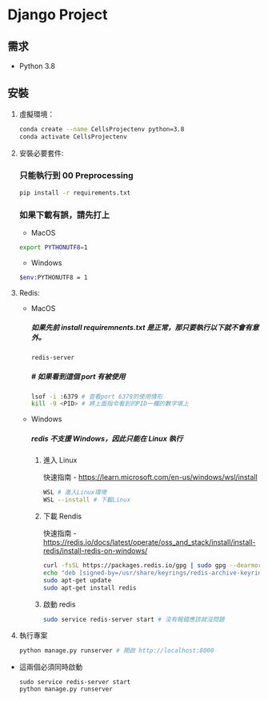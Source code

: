 # Django Project

## 需求

- Python 3.8

## 安裝

1. 虛擬環境：

   ```sh
   conda create --name CellsProjectenv python=3.8
   conda activate CellsProjectenv
   ```

2. 安裝必要套件:

   ### 只能執行到 00 Preprocessing

   ```sh
   pip install -r requirements.txt
   ```

   ### 如果下載有誤，請先打上

   - MacOS

   ```sh
   export PYTHONUTF8=1
   ```

   - Windows

   ```sh
   $env:PYTHONUTF8 = 1
   ```

3. Redis:

   - MacOS

     ##### 如果先前 install requiremnents.txt 是正常，那只要執行以下就不會有意外。

     ```sh
     redis-server
     ```

     ##### # 如果看到這個 port 有被使用

     ```sh
     lsof -i :6379 # 查看port 6379的使用情形
     kill -9 <PID> # 將上面指令看到的PID一欄的數字填上
     ```

   - Windows

     ##### redis 不支援 Windows，因此只能在 Linux 執行

     1. 進入 Linux

        快速指南 - https://learn.microsoft.com/en-us/windows/wsl/install

        ```sh
        WSL # 進入Linux環境
        WSL --install # 下載Linux
        ```

     2. 下載 Rendis

        快速指南 - https://redis.io/docs/latest/operate/oss_and_stack/install/install-redis/install-redis-on-windows/

        ```sh
        curl -fsSL https://packages.redis.io/gpg | sudo gpg --dearmor -o /usr/share/keyrings/redis-archive-keyring.gpg
        echo "deb [signed-by=/usr/share/keyrings/redis-archive-keyring.gpg] https://packages.redis.io/deb $(lsb_release -cs) main" | sudo tee /etc/apt/sources.list.d/redis.list
        sudo apt-get update
        sudo apt-get install redis
        ```

     3. 啟動 redis

        ```sh
        sudo service redis-server start # 沒有報錯應該就沒問題
        ```

4. 執行專案

   ```sh
   python manage.py runserver # 開啟 http://localhost:8000
   ```

- 這兩個必須同時啟動

  ```
  sudo service redis-server start
  python manage.py runserver
  ```
